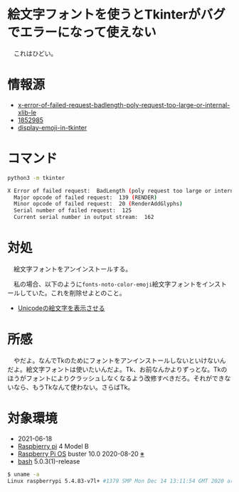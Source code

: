 # 絵文字フォントを使うとTkinterがバグでエラーになって使えない

　これはひどい。

<!-- more -->

# 情報源

* [x-error-of-failed-request-badlength-poly-request-too-large-or-internal-xlib-le](https://askubuntu.com/questions/1236488/x-error-of-failed-request-badlength-poly-request-too-large-or-internal-xlib-le)
* [1852985](https://bugs.launchpad.net/ubuntu/+source/git/+bug/1852985)
* [display-emoji-in-tkinter](https://stackoverflow.com/questions/55792234/display-emoji-in-tkinter)

# コマンド

```sh
python3 -m tkinter
```
```sh
X Error of failed request:  BadLength (poly request too large or internal Xlib length error)
  Major opcode of failed request:  139 (RENDER)
  Minor opcode of failed request:  20 (RenderAddGlyphs)
  Serial number of failed request:  125
  Current serial number in output stream:  162
```

# 対処

　絵文字フォントをアンインストールする。

　私の場合、以下のように`fonts-noto-color-emoji`絵文字フォントをインストールしていた。これを削除せよとのこと。

* [Unicodeの絵文字を表示させる](https://ytyaru.hatenablog.com/entry/2022/12/29/000000)

# 所感

　やだよ。なんでTkのためにフォントをアンインストールしないといけないんだよ。絵文字フォントは使いたいんだよ。Tk、お前なんかよりずっとな。Tkのほうがフォントによりクラッシュしなくなるよう改修すべきだろ。それができないなら、もうTkなんて使わない。さらばTk。

# 対象環境

* <time datetime="2021-06-18T10:33:23+0900" title="実施日">2021-06-18</time>
* [Raspbierry pi](https://ja.wikipedia.org/wiki/Raspberry_Pi) 4 Model B
* [Raspberry Pi OS](https://ja.wikipedia.org/wiki/Raspbian) buster 10.0 2020-08-20 [※](http://ytyaru.hatenablog.com/entry/2020/10/06/111111)
* [bash](https://ja.wikipedia.org/wiki/Bash) 5.0.3(1)-release

```sh
$ uname -a
Linux raspberrypi 5.4.83-v7l+ #1379 SMP Mon Dec 14 13:11:54 GMT 2020 armv7l GNU/Linux
```
